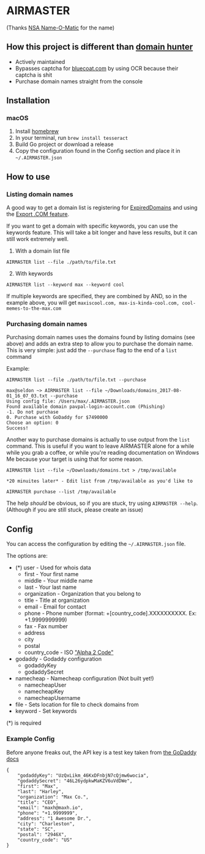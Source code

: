 # AIRMASTER
(Thanks [NSA Name-O-Matic](https://divergentdave.github.io/nsa-o-matic/) for the name)

## How this project is different than [domain hunter](https://github.com/minisllc/domainhunter)

* Actively maintained
* Bypasses captcha for [bluecoat.com](https://sitereview.bluecoat.com/sitereview.jsp) by using OCR because their captcha is shit
* Purchase domain names straight from the console

## Installation

### macOS

1. Install [homebrew](`https://brew.sh/`)
2. In your terminal, run `brew install tesseract`
3. Build Go project or download a release
4. Copy the configuration found in the Config section and place it in `~/.AIRMASTER.json`


## How to use

### Listing domain names

A good way to get a domain list is registering for [ExpiredDomains](https://www.expireddomains.net/) and using the [Export .COM feature](https://member.expireddomains.net/export/expiredcom/?export=textfile).

If you want to get a domain with specific keywords, you can use the keywords feature. This will take a bit longer and have less results, but it can still work extremely well.

1. With a domain list file

`AIRMASTER list --file ./path/to/file.txt`

2. With keywords

`AIRMASTER list --keyword max --keyword cool`

If multiple keywords are specified, they are combined by AND, so in the example above, you will get `maxiscool.com, max-is-kinda-cool.com, cool-memes-to-the-max.com`

### Purchasing domain names

Purchasing domain names uses the domains found by listing domains (see above) and adds an extra step to allow you to purchase the domain name. This is very simple: just add the `--purchase` flag to the end of a `list` command

Example:

`AIRMASTER list --file ./path/to/file.txt --purchase`

```
max@seldon ~> AIRMASTER list --file ~/Downloads/domains_2017-08-01_16_07_03.txt --purchase
Using config file: /Users/max/.AIRMASTER.json
Found available domain pavpal-login-account.com (Phishing)
-1. Do not purchase
0. Purchase with GoDaddy for $7490000
Choose an option: 0
Success!
```

Another way to purchase domains is actually to use output from the `list` command. This is useful if you want to leave AIRMASTER alone for a while while you grab a coffee, or while you're reading documentation on Windows Me because your target is using that for some reason.

```
AIRMASTER list --file ~/Downloads/domains.txt > /tmp/available

*20 minuites later* - Edit list from /tmp/available as you'd like to

AIRMASTER purchase --list /tmp/available
```

The help *should* be obvious, so if you are stuck, try using `AIRMASTER --help`. (Although if you are still stuck, please create an issue)

## Config

You can access the configuration by editing the `~/.AIRMASTER.json` file.

The options are:
* (*) user - Used for whois data
	* first - Your first name
	* middle - Your middle name
	* last - Your last name
	* organization - Organization that you belong to
	* title - Title at organization
	* email - Email for contact
	* phone - Phone number (format: +[country_code].XXXXXXXXXX. Ex: +1.9999999999)
	* fax - Fax number
	* address
	* city
	* postal
	* country_code - ISO ["Alpha 2 Code"](http://www.nationsonline.org/oneworld/country_code_list.htm)
* godaddy - Godaddy configuration
	* godaddyKey
	* godaddySecret
* namecheap - Namecheap configuration (Not built yet!)
	* namecheapUser 
	* namecheapKey
	* namecheapUsername
* file - Sets location for file to check domains from
* keyword - Set keywords

(*) is required

### Example Config

Before anyone freaks out, the API key is a test key taken from [the GoDaddy docs](https://developer.godaddy.com/doc)

```
{
    "godaddyKey": "UzQxLikm_46KxDFnbjN7cQjmw6wocia",
    "godaddySecret": "46L26ydpkwMaKZV6uVdDWe",
    "first": "Max",
    "last": "Harley",
    "organization": "Max Co.",
    "title": "CEO",
    "email": "maxh@maxh.io",
    "phone": "+1.9999999",
    "address": "1 Awesome Dr.",
    "city": "Charleston",
    "state": "SC",
    "postal": "2946X",
    "country_code": "US"
}
```
